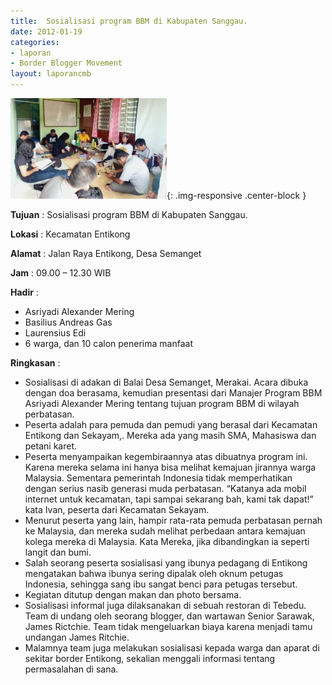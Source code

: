 ```yaml
---
title:  Sosialisasi program BBM di Kabupaten Sanggau. 
date: 2012-01-19
categories:
- laporan
- Border Blogger Movement
layout: laporancmb
---
```


![250px-JANUARI_19_2012_SOSIALISASI_BBM_DI_SANGGAU.jpg](/_uploads/250px-JANUARI_19_2012_SOSIALISASI_BBM_DI_SANGGAU.jpg){: .img-responsive .center-block }

**Tujuan** :  Sosialisasi program BBM di Kabupaten Sanggau. 

**Lokasi** :  Kecamatan Entikong 

**Alamat** :  Jalan Raya Entikong, Desa Semanget 

**Jam** :  09.00 – 12.30 WIB 

**Hadir** :
* Asriyadi Alexander Mering
* Basilius Andreas Gas
* Laurensius Edi
* 6 warga, dan 10 calon penerima manfaat

**Ringkasan** :
* Sosialisasi di adakan di Balai Desa Semanget, Merakai. Acara  dibuka dengan doa berasama, kemudian presentasi dari Manajer Program BBM  Asriyadi Alexander Mering tentang  tujuan program BBM di wilayah  perbatasan.
* Peserta adalah para pemuda dan pemudi yang berasal dari Kecamatan  Entikong dan Sekayam,. Mereka  ada yang masih SMA,  Mahasiswa dan petani  karet.
* Peserta menyampaikan kegembiraannya  atas dibuatnya program ini.  Karena mereka selama ini hanya  bisa melihat kemajuan  jirannya warga  Malaysia.  Sementara pemerintah Indonesia tidak  memperhatikan dengan  serius nasib generasi  muda perbatasan. “Katanya ada mobil internet  untuk kecamatan, tapi sampai sekarang bah, kami tak dapat!” kata Ivan,  peserta dari Kecamatan Sekayam.
* Menurut peserta yang lain, hampir rata-rata pemuda perbatasan  pernah ke Malaysia, dan mereka sudah melihat perbedaan antara kemajuan  kolega mereka di Malaysia. Kata Mereka, jika dibandingkan ia seperti  langit dan bumi.
* Salah seorang peserta sosialisasi yang ibunya pedagang di Entikong  mengatakan bahwa ibunya sering dipalak oleh oknum petugas  Indonesia,  sehingga sang ibu sangat benci para petugas tersebut.
* Kegiatan ditutup dengan makan dan photo bersama.
* Sosialisasi informal juga dilaksanakan   di sebuah restoran di  Tebedu. Team di undang oleh seorang  blogger,  dan wartawan Senior  Sarawak, James Rictchie. Team tidak mengeluarkan biaya  karena  menjadi  tamu undangan James Ritchie.
* Malamnya team juga melakukan sosialisasi  kepada warga dan aparat    di sekitar  border Entikong, sekalian menggali informasi tentang  permasalahan di sana.

